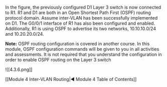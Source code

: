 In the figure, the previously configured D1 Layer 3 switch is now connected to R1. R1 and D1 are both in an Open Shortest Path First (OSPF) routing protocol domain. Assume inter-VLAN has been successfully implemented on D1. The G0/0/1 interface of R1 has also been configured and enabled. Additionally, R1 is using OSPF to advertise its two networks, 10.10.10.0/24 and 10.20.20.0/24.

**Note:** OSPF routing configuration is covered in another course. In this module, OSPF configuration commands will be given to you in all activities and assessments. It is not required that you understand the configuration in order to enable OSPF routing on the Layer 3 switch

![[4.3.6.png]]

[[Module 4 Inter-VLAN Routing|◀ Module 4 Table of Contents]]